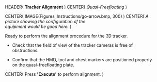 HEADER( __Tracker Alignment__ )
CENTER( *Quasi-Freefloating* )

CENTER( IMAGE(Figures_Instructions/go-arrow.bmp, 300) )
CENTER( *A picture showing the configuration of the <br> equipment would be good here.* )

Ready to perform the alignment procedure for the 3D tracker.

- Check that the field of view of the tracker cameras is free of obstructions.

- Confirm that the HMD, tool and chest markers are positioned properly on the quasi-freefloating plate.
 
CENTER( Press __'Execute'__ to perform alignment. )

